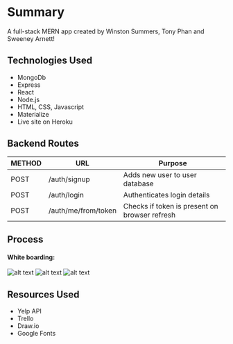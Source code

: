 # Summary
A full-stack MERN app created by Winston Summers, Tony Phan and Sweeney Arnett!

## Technologies Used
* MongoDb
* Express
* React
* Node.js
* HTML, CSS, Javascript
* Materialize
* Live site on Heroku

## Backend Routes
METHOD | URL | Purpose
--- | --- | ---
POST | /auth/signup | Adds new user to user database
POST | /auth/login | Authenticates login details
POST | /auth/me/from/token | Checks if token is present on browser refresh

## Process
#### White boarding:
![alt text](https://i.imgur.com/VM5v76jl.png)
![alt text](https://i.imgur.com/HA1nE8Sl.png)
![alt text](https://i.imgur.com/zLla9Tal.png)

## Resources Used
* Yelp API
* Trello
* Draw.io
* Google Fonts
